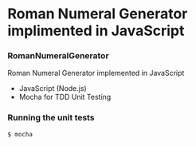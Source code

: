 # Roman Numeral Generator implimented in JavaScript

### RomanNumeralGenerator

Roman Numeral Generator implemented in JavaScript

- JavaScript (Node.js)
- Mocha for TDD Unit Testing

### Running the unit tests

```javascript
$ mocha
```
